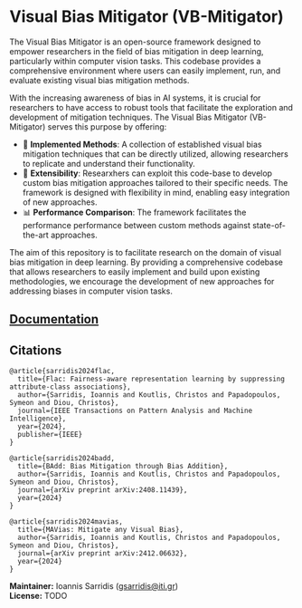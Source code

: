 # Visual Bias Mitigator (VB-Mitigator)


The Visual Bias Mitigator is an open-source framework designed to empower researchers in the field of bias mitigation in deep learning, particularly within computer vision tasks. This codebase provides a comprehensive environment where users can easily implement, run, and evaluate existing visual bias mitigation methods.

With the increasing awareness of bias in AI systems, it is crucial for researchers to have access to robust tools that facilitate the exploration and development of mitigation techniques. The Visual Bias Mitigator (VB-Mitigator) serves this purpose by offering:

- 🚀 **Implemented Methods**: A collection of established visual bias mitigation techniques that can be directly utilized, allowing researchers to replicate and understand their functionality.
- 🔧 **Extensibility**: Researxhers can exploit this code-base to develop custom bias mitigation approaches tailored to their specific needs. The framework is designed with flexibility in mind, enabling easy integration of new approaches.
- 📊 **Performance Comparison**: The framework facilitates the performance performance between custom methods against state-of-the-art approaches. 

The aim of this repository is to facilitate research on the domain of visual bias mitigation in deep learning. By providing a comprehensive codebase that allows researchers to easily implement and build upon existing methodologies, we encourage the development of new approaches for addressing biases in computer vision tasks.


## [Documentation](https://vb-mitigator.readthedocs.io/)

## Citations

```
@article{sarridis2024flac,
  title={Flac: Fairness-aware representation learning by suppressing attribute-class associations},
  author={Sarridis, Ioannis and Koutlis, Christos and Papadopoulos, Symeon and Diou, Christos},
  journal={IEEE Transactions on Pattern Analysis and Machine Intelligence},
  year={2024},
  publisher={IEEE}
}

@article{sarridis2024badd,
  title={BAdd: Bias Mitigation through Bias Addition},
  author={Sarridis, Ioannis and Koutlis, Christos and Papadopoulos, Symeon and Diou, Christos},
  journal={arXiv preprint arXiv:2408.11439},
  year={2024}
}

@article{sarridis2024mavias,
  title={MAVias: Mitigate any Visual Bias},
  author={Sarridis, Ioannis and Koutlis, Christos and Papadopoulos, Symeon and Diou, Christos},
  journal={arXiv preprint arXiv:2412.06632},
  year={2024}
}
```

**Maintainer:** Ioannis Sarridis (gsarridis@iti.gr)<br>
**License:** TODO<br>
